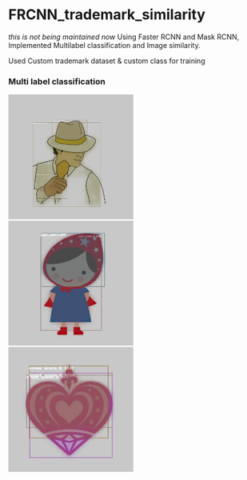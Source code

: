 # FRCNN_trademark_similarity
*this is not being maintained now*
Using Faster RCNN and Mask RCNN, Implemented Multilabel classification and Image similarity.

Used Custom trademark dataset & custom class for training

### Multi label classification
<img src="./images/det1.jpg" width="250px" height="250px" title="det1" alt="det1"></img><br/>
<img src="./images/det2.jpg" width="250px" height="250px" title="det2" alt="det2"></img><br/>
<img src="./images/det3.jpg" width="250px" height="250px" title="det3" alt="det3"></img><br/>
